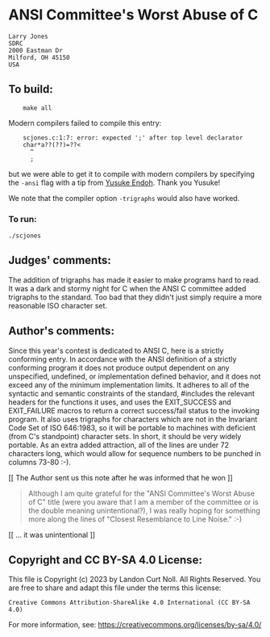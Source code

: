 # ANSI Committee's Worst Abuse of C

	Larry Jones
	SDRC
	2000 Eastman Dr
	Milford, OH 45150  
	USA

## To build:

        make all


Modern compilers failed to compile this entry:

	    scjones.c:1:7: error: expected ';' after top level declarator
	    char*a??(??)=??<
		  ^
		  ;


but we were able to get it to compile with modern compilers by specifying the
`-ansi` flag with a tip from [Yusuke Endoh](/winners.html#Yusuke_Endoh). Thank
you Yusuke! 

We note that the compiler option `-trigraphs` would also have worked.


### To run:

	./scjones

## Judges' comments:

The addition of trigraphs has made it easier to make programs 
hard to read.  It was a dark and stormy night for C when the
ANSI C committee added trigraphs to the standard.  Too bad
that they didn't just simply require a more reasonable ISO
character set.

## Author's comments:

Since this year's contest is dedicated to ANSI C, here is a
strictly conforming entry.  In accordance with the ANSI
definition of a strictly conforming program it does not produce
output dependent on any unspecified, undefined, or implementation
defined behavior, and it does not exceed any of the minimum
implementation limits.  It adheres to all of the syntactic and
semantic constraints of the standard, #includes the relevant
headers for the functions it uses, and uses the EXIT_SUCCESS and
EXIT_FAILURE macros to return a correct success/fail status to
the invoking program.  It also uses trigraphs for characters
which are not in the Invariant Code Set of ISO 646:1983, so it
will be portable to machines with deficient (from C's standpoint)
character sets.  In short, it should be very widely portable.  As
an extra added attraction, all of the lines are under 72
characters long, which would allow for sequence numbers to be
punched in columns 73-80 :-).

[[ The Author sent us this note after he was informed that he won ]]

> Although I am quite grateful for the "ANSI Committee's Worst Abuse of C" title
(were you aware that I am a member of the committee or is the double meaning
unintentional?), I was really hoping for something more along the lines of
"Closest Resemblance to Line Noise."  :-)

[[ ... it was unintentional ]]

## Copyright and CC BY-SA 4.0 License:

This file is Copyright (c) 2023 by Landon Curt Noll.  All Rights Reserved.
You are free to share and adapt this file under the terms this license:

    Creative Commons Attribution-ShareAlike 4.0 International (CC BY-SA 4.0)

For more information, see: https://creativecommons.org/licenses/by-sa/4.0/
